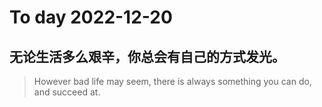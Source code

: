 
# To day 2022-12-20


## 无论生活多么艰辛，你总会有自己的方式发光。
> However bad life may seem, there is always something you can do, and succeed at. 

    